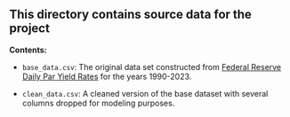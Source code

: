 ## This directory contains source data for the project

**Contents:**

- `base_data.csv`: The original data set constructed from [Federal Reserve Daily Par Yield Rates](https://home.treasury.gov/resource-center/data-chart-center/interest-rates/TextView?type=daily_treasury_yield_curve&field_tdr_date_value=2023) for the years 1990-2023.

- `clean_data.csv`: A cleaned version of the base dataset with several columns dropped for modeling purposes.
